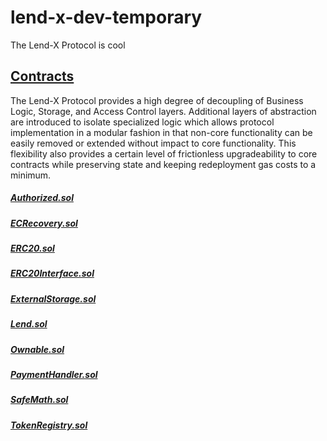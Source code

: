 # lend-x-dev-temporary
The Lend-X Protocol is cool

## [Contracts](/contracts)
The Lend-X Protocol provides a high degree of decoupling of Business Logic, Storage, and Access Control layers. Additional layers of abstraction are introduced to isolate specialized logic which allows protocol implementation in a modular fashion in that non-core functionality can be easily removed or extended without impact to core functionality. This flexibility also provides a certain level of frictionless upgradeability to core contracts while preserving state and keeping redeployment gas costs to a minimum.

##### [Authorized.sol](/contracts/Authorized.sol)
##### [ECRecovery.sol](/contracts/ECRecovery.sol)
##### [ERC20.sol](/contracts/ERC20.sol)
##### [ERC20Interface.sol](/contracts/ERC20Interface.sol)
##### [ExternalStorage.sol](/contracts/ExternalStorage.sol)
##### [Lend.sol](/contracts/Lend.sol)
##### [Ownable.sol](/contracts/Ownable.sol)
##### [PaymentHandler.sol](/contracts/PaymentHandler.sol)
##### [SafeMath.sol](/contracts/SafeMath.sol)
##### [TokenRegistry.sol](/contracts/TokenRegistry.sol)
